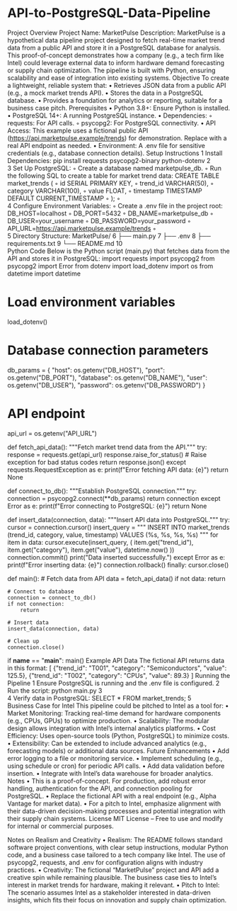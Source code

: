 # API-to-PostgreSQL-Data-Pipeline

Project Overview
Project Name: MarketPulse Description: MarketPulse is a hypothetical data pipeline project designed to fetch real-time market trend data from a public API and store it in a PostgreSQL database for analysis. This proof-of-concept demonstrates how a company (e.g., a tech firm like Intel) could leverage external data to inform hardware demand forecasting or supply chain optimization. The pipeline is built with Python, ensuring scalability and ease of integration into existing systems.
Objective
To create a lightweight, reliable system that:
	•	Retrieves JSON data from a public API (e.g., a mock market trends API).
	•	Stores the data in a PostgreSQL database.
	•	Provides a foundation for analytics or reporting, suitable for a business case pitch.
Prerequisites
	•	Python 3.8+: Ensure Python is installed.
	•	PostgreSQL 14+: A running PostgreSQL instance.
	•	Dependencies:
	◦	requests: For API calls.
	◦	psycopg2: For PostgreSQL connectivity.
	•	API Access: This example uses a fictional public API (https://api.marketpulse.example/trends) for demonstration. Replace with a real API endpoint as needed.
	•	Environment: A .env file for sensitive credentials (e.g., database connection details).
Setup Instructions
	1	Install Dependencies: pip install requests psycopg2-binary python-dotenv
	2	
	3	Set Up PostgreSQL:
	◦	Create a database named marketpulse_db.
	◦	Run the following SQL to create a table for market trend data: CREATE TABLE market_trends (
	◦	    id SERIAL PRIMARY KEY,
	◦	    trend_id VARCHAR(50),
	◦	    category VARCHAR(100),
	◦	    value FLOAT,
	◦	    timestamp TIMESTAMP DEFAULT CURRENT_TIMESTAMP
	◦	);
	◦	
	4	Configure Environment Variables:
	◦	Create a .env file in the project root: DB_HOST=localhost
	◦	DB_PORT=5432
	◦	DB_NAME=marketpulse_db
	◦	DB_USER=your_username
	◦	DB_PASSWORD=your_password
	◦	API_URL=https://api.marketpulse.example/trends
	◦	
	5	Directory Structure: MarketPulse/
	6	├── main.py
	7	├── .env
	8	├── requirements.txt
	9	└── README.md
	10	
Python Code
Below is the Python script (main.py) that fetches data from the API and stores it in PostgreSQL:
import requests
import psycopg2
from psycopg2 import Error
from dotenv import load_dotenv
import os
from datetime import datetime

# Load environment variables
load_dotenv()

# Database connection parameters
db_params = {
    "host": os.getenv("DB_HOST"),
    "port": os.getenv("DB_PORT"),
    "database": os.getenv("DB_NAME"),
    "user": os.getenv("DB_USER"),
    "password": os.getenv("DB_PASSWORD")
}

# API endpoint
api_url = os.getenv("API_URL")

def fetch_api_data():
    """Fetch market trend data from the API."""
    try:
        response = requests.get(api_url)
        response.raise_for_status()  # Raise exception for bad status codes
        return response.json()
    except requests.RequestException as e:
        print(f"Error fetching API data: {e}")
        return None

def connect_to_db():
    """Establish PostgreSQL connection."""
    try:
        connection = psycopg2.connect(**db_params)
        return connection
    except Error as e:
        print(f"Error connecting to PostgreSQL: {e}")
        return None

def insert_data(connection, data):
    """Insert API data into PostgreSQL."""
    try:
        cursor = connection.cursor()
        insert_query = """
            INSERT INTO market_trends (trend_id, category, value, timestamp)
            VALUES (%s, %s, %s, %s)
        """
        for item in data:
            cursor.execute(insert_query, (
                item.get("trend_id"),
                item.get("category"),
                item.get("value"),
                datetime.now()
            ))
        connection.commit()
        print("Data inserted successfully.")
    except Error as e:
        print(f"Error inserting data: {e}")
        connection.rollback()
    finally:
        cursor.close()

def main():
    # Fetch data from API
    data = fetch_api_data()
    if not data:
        return

    # Connect to database
    connection = connect_to_db()
    if not connection:
        return

    # Insert data
    insert_data(connection, data)

    # Clean up
    connection.close()

if __name__ == "__main__":
    main()
Example API Data
The fictional API returns data in this format:
[
    {"trend_id": "T001", "category": "Semiconductors", "value": 125.5},
    {"trend_id": "T002", "category": "CPUs", "value": 89.3}
]
Running the Pipeline
	1	Ensure PostgreSQL is running and the .env file is configured.
	2	Run the script: python main.py
	3	
	4	Verify data in PostgreSQL: SELECT * FROM market_trends;
	5	
Business Case for Intel
This pipeline could be pitched to Intel as a tool for:
	•	Market Monitoring: Tracking real-time demand for hardware components (e.g., CPUs, GPUs) to optimize production.
	•	Scalability: The modular design allows integration with Intel’s internal analytics platforms.
	•	Cost Efficiency: Uses open-source tools (Python, PostgreSQL) to minimize costs.
	•	Extensibility: Can be extended to include advanced analytics (e.g., forecasting models) or additional data sources.
Future Enhancements
	•	Add error logging to a file or monitoring service.
	•	Implement scheduling (e.g., using schedule or cron) for periodic API calls.
	•	Add data validation before insertion.
	•	Integrate with Intel’s data warehouse for broader analytics.
Notes
	•	This is a proof-of-concept. For production, add robust error handling, authentication for the API, and connection pooling for PostgreSQL.
	•	Replace the fictional API with a real endpoint (e.g., Alpha Vantage for market data).
	•	For a pitch to Intel, emphasize alignment with their data-driven decision-making processes and potential integration with their supply chain systems.
License
MIT License – Free to use and modify for internal or commercial purposes.

Notes on Realism and Creativity
	•	Realism: The README follows standard software project conventions, with clear setup instructions, modular Python code, and a business case tailored to a tech company like Intel. The use of psycopg2, requests, and .env for configuration aligns with industry practices.
	•	Creativity: The fictional “MarketPulse” project and API add a creative spin while remaining plausible. The business case ties to Intel’s interest in market trends for hardware, making it relevant.
	•	Pitch to Intel: The scenario assumes Intel as a stakeholder interested in data-driven insights, which fits their focus on innovation and supply chain optimization.
